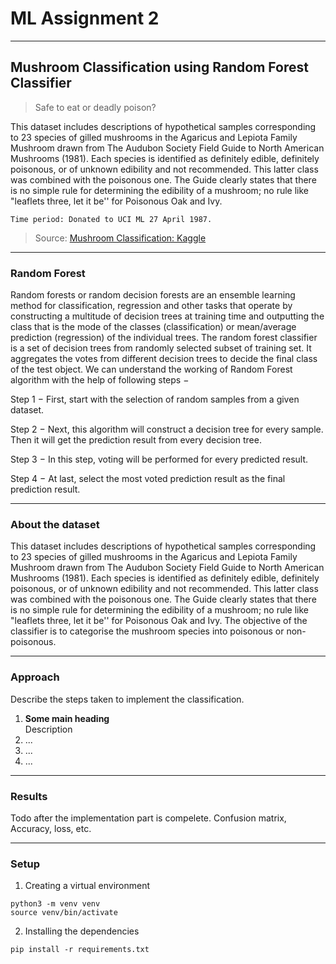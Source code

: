 # ML Assignment 2

---
## Mushroom Classification using Random Forest Classifier
> Safe to eat or deadly poison?

This dataset includes descriptions of hypothetical samples corresponding to 23 species of gilled mushrooms in the Agaricus and Lepiota Family Mushroom drawn from The Audubon Society Field Guide to North American Mushrooms (1981). Each species is identified as definitely edible, definitely poisonous, or of unknown edibility and not recommended. This latter class was combined with the poisonous one. The Guide clearly states that there is no simple rule for determining the edibility of a mushroom; no rule like "leaflets three, let it be'' for Poisonous Oak and Ivy.

    Time period: Donated to UCI ML 27 April 1987.

> Source: <a href="https://www.kaggle.com/uciml/mushroom-classification">Mushroom Classification: Kaggle</a>

---

### Random Forest

Random forests or random decision forests are an ensemble learning method for classification, regression and other tasks that operate by constructing a multitude of decision trees at training time and outputting the class that is the mode of the classes (classification) or mean/average prediction (regression) of the individual trees. The random forest classifier is a set of decision trees from randomly selected subset of training set. It aggregates the votes from different decision trees to decide the final class of the test object.
We can understand the working of Random Forest algorithm with the help of following steps −

Step 1 − First, start with the selection of random samples from a given dataset.

Step 2 − Next, this algorithm will construct a decision tree for every sample. Then it will get the prediction result from every decision tree.

Step 3 − In this step, voting will be performed for every predicted result.

Step 4 − At last, select the most voted prediction result as the final prediction result.

---

### About the dataset
This dataset includes descriptions of hypothetical samples corresponding to 23 species of gilled mushrooms in the Agaricus and Lepiota Family Mushroom drawn from The Audubon Society Field Guide to North American Mushrooms (1981). Each species is identified as definitely edible, definitely poisonous, or of unknown edibility and not recommended. This latter class was combined with the poisonous one. The Guide clearly states that there is no simple rule for determining the edibility of a mushroom; no rule like "leaflets three, let it be'' for Poisonous Oak and Ivy.
The objective of the classifier is to categorise the mushroom species into poisonous or non-poisonous.

---

### Approach

Describe the steps taken to implement the classification.
<ol>
    <li>
        <b>Some main heading</b><br>
        Description
    </li>
    <li>...</li>
    <li>...</li>
    <li>...</li>
</ol>

---

### Results
Todo after the implementation part is compelete.
Confusion matrix, Accuracy, loss, etc.

---

### Setup

1. Creating a virtual environment
```
python3 -m venv venv
source venv/bin/activate
```

2. Installing the dependencies
```
pip install -r requirements.txt
```
